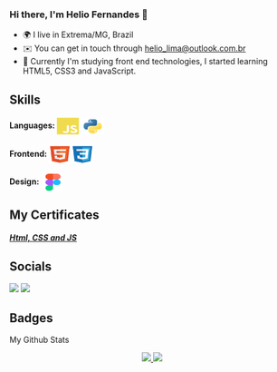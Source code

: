 ### Hi there, I'm Helio Fernandes 👋

<!--
**helio2323/helio2323** is a ✨ _special_ ✨ repository because its `README.md` (this file) appears on your GitHub profile.

Here are some ideas to get you started:

- 🔭 I’m currently working on ...

- 👯 I’m looking to collaborate on ...
- 🤔 I’m looking for help with ...
- 💬 Ask me about ...
- 📫 How to reach me: ...
- 😄 Pronouns: ...
- ⚡ Fun fact: ...
-->
- 🌍 I live in Extrema/MG, Brazil
- ✉️ You can get in touch through helio_lima@outlook.com.br
- 🌱 Currently I'm studying front end technologies, I started learning HTML5, CSS3 and JavaScript.

<h2>Skills</h2>

#### Languages: <a><img align="center" alt="Rafa-Js" height="30" width="40" src="https://raw.githubusercontent.com/devicons/devicon/master/icons/javascript/javascript-plain.svg"></a><a>  <img align="center" alt="Rafa-Python" height="30" width="40" src="https://raw.githubusercontent.com/devicons/devicon/master/icons/python/python-original.svg"></a>

#### Frontend: <a><img align="center" alt="Rafa-HTML" height="30" width="40" src="https://raw.githubusercontent.com/devicons/devicon/master/icons/html5/html5-original.svg"></a><a><img align="center" alt="Rafa-CSS" height="30" width="40" src="https://raw.githubusercontent.com/devicons/devicon/master/icons/css3/css3-original.svg"></a>

#### Design: <a><img align="center" alt="Rafa-HTML" height="30" width="40" src="https://raw.githubusercontent.com/devicons/devicon/master/icons/figma/figma-original.svg"></a>



<h2>My Certificates</h2>

##### <a href  ="https://www.udemy.com/certificate/UC-561f70de-efc2-461c-92e2-1c6acbcc4cfb/" target="_blank">Html, CSS and JS</a>




<h2>Socials</h2>

  <div>  
  <a href = "mailto:helio_lima@outlook.com.br"><img src="https://img.shields.io/badge/Microsoft_Outlook-0078D4?style=for-the-badge&logo=microsoft-outlook&logoColor=white" target="_blank"></a>
  <a href="https://www.linkedin.com/in/helioreislima/" target="_blank"><img src="https://img.shields.io/badge/-LinkedIn-%230077B5?style=for-the-badge&logo=linkedin&logoColor=white" target="_blank"></a> 
</div>

<h2>Badges</h2>

<p>My Github Stats</p>

<div align="center">
  <a href="https://github.com/helio2323">
  <img height="180em" src="https://github-readme-stats.vercel.app/api?username=helio2323&show_icons=true&theme=dark&include_all_commits=true&count_private=true"/>
  <img height="180em" src="https://github-readme-stats.vercel.app/api/top-langs/?username=helio2323&layout=compact&langs_count=7&theme=dark"/>
</div>
  

  
